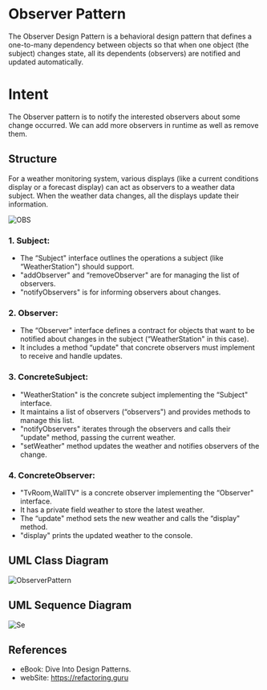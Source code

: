 # Observer Pattern
The Observer Design Pattern is a behavioral design pattern that defines a one-to-many dependency between objects so that when one object (the subject) changes state, all its dependents (observers) are notified and updated automatically.

# Intent
The Observer pattern is to notify the interested observers about some change occurred. We can add more observers in runtime as well as remove them.

## Structure
For a weather monitoring system, various displays (like a current conditions display or a forecast display) can act as observers to a weather data subject. When the weather data changes, all the displays update their information.

![OBS](https://github.com/ZaraSam/Dsign-Patterns/assets/136806163/51b21bf0-8d1b-4cf7-be41-f84eeac686cb)

### 1. Subject: 
- The “Subject" interface outlines the operations a subject (like “WeatherStation") should support.
- "addObserver" and “removeObserver" are for managing the list of observers.
- "notifyObservers" is for informing observers about changes.
  
### 2. Observer:
- The “Observer" interface defines a contract for objects that want to be notified about changes in the subject (“WeatherStation" in this case).
- It includes a method “update" that concrete observers must implement to receive and handle updates.
  
### 3. ConcreteSubject: 
- "WeatherStation" is the concrete subject implementing the “Subject" interface.
- It maintains a list of observers (“observers") and provides methods to manage this list.
- "notifyObservers" iterates through the observers and calls their “update" method, passing the current weather.
- "setWeather" method updates the weather and notifies observers of the change.

### 4. ConcreteObserver:
- "TvRoom,WallTV" is a concrete observer implementing the “Observer" interface.
- It has a private field weather to store the latest weather.
- The “update" method sets the new weather and calls the “display" method.
- "display" prints the updated weather to the console.



## UML Class Diagram
![ObserverPattern](https://github.com/ZaraSam/Dsign-Patterns/assets/136806163/c45cfc47-d3ad-4945-b953-40c40c9b14e5)


## UML Sequence Diagram
![Se](https://github.com/ZaraSam/Dsign-Patterns/assets/136806163/938a9c29-a179-4f1f-bd9f-f09905f668a9)

## References
- eBook: Dive Into Design Patterns.
- webSite: https://refactoring.guru
